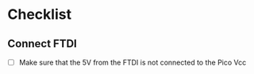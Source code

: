# Checklist



## Connect FTDI
- [ ] Make sure that the 5V from the FTDI is not connected to the Pico Vcc

